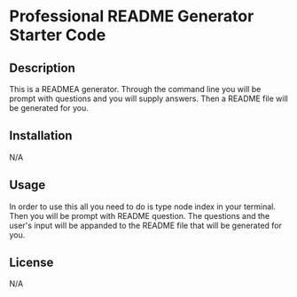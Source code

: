 # Professional README Generator Starter Code

## Description

This is a READMEA generator. Through the command line you will be prompt with questions and you will supply answers. Then a README file will be generated for you. 


## Installation

N/A

## Usage

In order to use this all you need to do is type node index in your terminal. Then you will be prompt with README question. The questions and the user's input will be appanded to the README file that will be generated for you. 


## License

N/A



